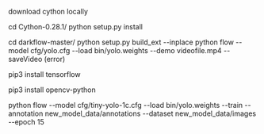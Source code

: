 download cython locally

cd Cython-0.28.1/
python setup.py install

cd darkflow-master/
python setup.py build_ext --inplace
python flow --model cfg/yolo.cfg --load bin/yolo.weights --demo videofile.mp4 --saveVideo (error)

pip3 install tensorflow

pip3 install opencv-python


python flow --model cfg/tiny-yolo-1c.cfg --load bin/yolo.weights --train --annotation new_model_data/annotations --dataset new_model_data/images --epoch 15
